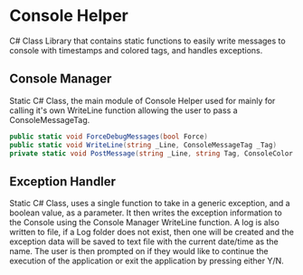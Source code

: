 # Console Helper
C# Class Library that contains static functions to easily write messages to console with timestamps and colored tags, and handles exceptions.

## Console Manager
Static C# Class, the main module of Console Helper used for mainly for calling it's own WriteLine function allowing the user to pass a ConsoleMessageTag.
```c#
public static void ForceDebugMessages(bool Force)
public static void WriteLine(string _Line, ConsoleMessageTag _Tag)
private static void PostMessage(string _Line, string Tag, ConsoleColor TagColor)
```

## Exception Handler
Static C# Class, uses a single function to take in a generic exception, and a boolean value, as a parameter. It then writes the exception information to the Console using the Console Manager WriteLine function. A log is also written to file, if a Log folder does not exist, then one will be created and the exception data will be saved to text file with the current date/time as the name.
The user is then prompted on if they would like to continue the execution of the application or exit the application by pressing either Y/N.

